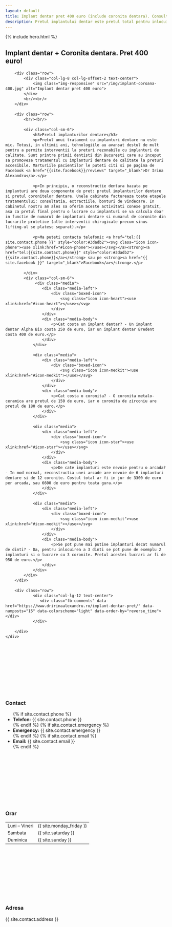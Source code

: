 ```yaml
---
layout: default
title: Implant dentar pret 400 euro (include coronita dentara). Consultatie gratuita.
description: Pretul implantului dentar este pretul total pentru inlocuirea unui dinte, include bontul protetic si coroana dentara. Fara costuri ascunse, extractiile si consultatia sunt incluse in pret. 
---
```


<!-- Start Hero -->

{% include hero.html %}

<!-- End Hero -->


<!-- Start About -->
<div id="oabout" class="about">
    <div class="container-fluid">
        <h2 class="section-title">Implant dentar + Coronita dentara. Pret 400 euro!</h2>
        
        <div class="row">
            <div class="col-lg-8 col-lg-offset-2 text-center">
                <img class="img-responsive" src="/img/implant-coroana-400.jpg" alt="Implant dentar pret 400 euro">
            </div>
            <br/><br/>
        </div>

        <div class="row">
            <br/><br/>

            <div class="col-sm-6">
                <h3>Pretul implanturilor dentare</h3>
                <p>Pretul unui tratament cu implanturi dentare nu este mic. Totusi, in ultimii ani, tehnologiile au avansat destul de mult pentru a permite interventii la preturi rezonabile cu implanturi de calitate. Sunt printre primii dentisti din Bucuresti care au inceput sa promoveze tratamentul cu implanturi dentare de calitate la preturi accesibile. Marturiile pacientilor le puteti citi si pe pagina de Facebook <a href="{{site.facebook}}/reviews" target="_blank">Dr Irina Alexandru</a>.</p>
                
                <p>In principiu, o reconstructie dentara bazata pe implanturi are doua componente de pret: pretul implanturilor dentare si pretul coronitelor dentare. Unele cabinete factureaza toate etapele tratamentului: consultatia, extractiile, bonturi de vindecare. In cabinetul nostru am ales sa oferim aceste activitati conexe gratuit, asa ca pretul final pentru o lucrare cu implanturi se va calcula doar in functie de numarul de implanturi dentare si numarul de coronite din lucrarile protetice (alte interventii chirugicale precum sinus lifting-ul se platesc separat).</p>
                
                <p>Ma puteti contacta telefonic <a href="tel:{{ site.contact.phone }}" style="color:#3dadb2"><svg class="icon icon-phone"><use xlink:href="#icon-phone"></use></svg></a><strong><a href="tel:{{site.contact.phone}}" style="color:#3dadb2">{{site.contact.phone}}</a></strong> sau pe <strong><a href="{{ site.facebook }}" target="_blank">Facebook</a></strong>.</p>

            </div>
            <div class="col-sm-6">
                 <div class="media">
                    <div class="media-left">
                        <div class="boxed-icon">
                            <svg class="icon icon-heart"><use xlink:href="#icon-heart"></use></svg>
                        </div>
                    </div>
                    <div class="media-body">
                        <p>Cat costa un implant dentar? - Un implant dentar Alpha Bio costa 250 de euro, iar un implant dentar Bredent costa 400 de euro.</p>
                    </div>
                </div>

                <div class="media">
                    <div class="media-left">
                        <div class="boxed-icon">
                            <svg class="icon icon-medkit"><use xlink:href="#icon-medkit"></use></svg>
                        </div>
                    </div>
                    <div class="media-body">
                        <p>Cat costa o coronita? - O coronita metalo-ceramica are pretul de 150 de euro, iar o coronita de zirconiu are pretul de 180 de euro.</p>
                    </div>
                </div>
                
                <div class="media">
                    <div class="media-left">
                        <div class="boxed-icon">
                            <svg class="icon icon-star"><use xlink:href="#icon-star"></use></svg>
                        </div>
                    </div>
                    <div class="media-body">
                        <p>De cate implanturi este nevoie pentru o arcada? - In mod normal, reconstructia unei arcade are nevoie de 6 implanturi dentare si de 12 coronite. Costul total ar fi in jur de 3300 de euro per arcada, sau 6600 de euro pentru toata gura.</p>
                    </div>
                </div>
                
                <div class="media">
                    <div class="media-left">
                        <div class="boxed-icon">
                            <svg class="icon icon-medkit"><use xlink:href="#icon-medkit"></use></svg>
                        </div>
                    </div>
                    <div class="media-body">
                        <p>Se pot pune mai putine implanturi decat numarul de dinti? - Da, pentru inlocuirea a 3 dinti se pot pune de exemplu 2 implanturi si o lucrare cu 3 coronite. Pretul acestei lucrari ar fi de 950 de euro.</p>
                    </div>
                </div>
            </div>
        </div>
        
        <div class="row">
                <div class="col-lg-12 text-center">
                   <div class="fb-comments" data-href="https://www.dririnaalexandru.ro/implant-dentar-pret/" data-numposts="15" data-colorscheme="light" data-order-by="reverse_time"></div>   
                </div>

        </div>
    </div>
</div>
<!-- End About -->

<!-- Start 3 columns -->
<div class="three-shade-col">
    <div class="col-sm-4">
        <svg class="icon icon-envelope-o"><use xlink:href="#icon-envelope-o"></use></svg>
        <h3>Contact</h3>
        <ul>
            {% if site.contact.phone %}<li><strong>Telefon:</strong> {{ site.contact.phone }}</li>{% endif %}
            {% if site.contact.emergency %}<li><strong>Emergency:</strong> {{ site.contact.emergency }}</li>{% endif %}
            {% if site.contact.email %}<li><strong>Email:</strong> {{ site.contact.email }}</li>{% endif %}
        </ul>
    </div>
    <div class="col-sm-4 nodisplay-mobile">
        <svg class="icon icon-clock-o"><use xlink:href="#icon-clock-o"></use></svg>
        <h3>Orar</h3>
        <table>
            <tbody>
                <tr>
                    <td>Luni – Vineri</td>
                    <td>{{ site.monday_friday }}</td>
                </tr>
                <tr>
                    <td>Sambata</td>
                    <td>{{ site.saturday }}</td>
                </tr>
                <tr>
                    <td>Duminica</td>
                    <td>{{ site.sunday }}</td>
                </tr>
            </tbody>
        </table>
    </div>
    <div class="col-sm-4 nodisplay-mobile">
        <svg class="icon icon-map-marker"><use xlink:href="#icon-map-marker"></use></svg>
        <h3>Adresa</h3>
            <p>
                {{ site.contact.address }}
            </p>
    </div>
</div>
<!-- End 3 columns -->
    
    
    
    
